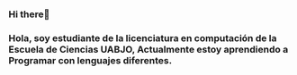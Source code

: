 ### Hi there👋
### Hola, soy estudiante de la licenciatura en computación de la Escuela de Ciencias UABJO, Actualmente estoy aprendiendo a Programar con lenguajes diferentes.

<!--
**Maritzarmz/Maritzarmz** is a ✨ _special_ ✨ repository because its `README.md` (this file) appears on your GitHub profile.

Here are some ideas to get you started:

- 🔭 I’m currently working on ...
- 🌱 I’m currently learning ...
- 👯 I’m looking to collaborate on ...
- 🤔 I’m looking for help with ...
- 💬 Ask me about ...
- 📫 How to reach me: ...
Emailme maritzaperez12r@gmail.com
- 😄 Pronouns: ...
- ⚡ Fun fact: ...
-->
